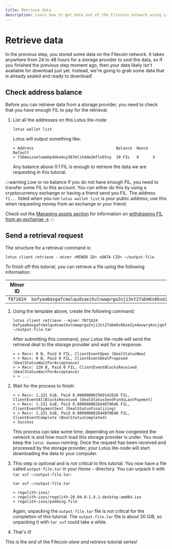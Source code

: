```yaml
---
title: Retrieve data
description: Learn how to get data out of the Filecoin network using Lotus. The final piece of this tutorial is downloading data from the Filecoin network. This section covers creating a retrieval deal with a storage provider and downloading the data through your local Lotus lite-node. 
---
```


# Retrieve data

In the previous step, you stored some data on the Filecoin network. It takes anywhere from 24 to 48 hours for a storage provider to _seal_ the data, so if you finished the previous step moment ago, then your data likely isn't available for download just yet. Instead, we're going to grab some data that is already sealed and ready to download!

## Check address balance

Before you can retrieve data from a storage provider, you need to check that you have enough FIL to pay for the retrieval.

1. List all the addresses on this Lotus lite-node:

    ```shell
    lotus wallet list

    ```

    Lotus will output something like:

    ```shell
    > Address                                    Balance  Nonce  Default  
    > f16mwizoeloamhp4dea4uy367mlihddw2mflnb5vy  10 FIL   0      X  
    ```

    Any balance above 0.1 FIL is enough to retrieve the data we are requesting in this tutorial. 

:::warning Low or no balance
If you do not have enough FIL, you need to transfer some FIL to this account. You can either do this by using a cryptocurrency exchange or having a friend send you FIL. The address `f1...` listed when you run `lotus wallet list` is your public address; use this when requesting money from an exchange or your friend.

Check out the [Managing assets section](../../../about-filecoin/managing-assets) for information on [withdrawing FIL from an exchange →](../../../about-filecoin/managing-assets/#exchanges)
:::

## Send a retrieval request

The structure for a retrieval command is:

```shell
lotus client retrieve --miner <MINER ID> <DATA CID> ~/output-file
```

To finish off this tutorial, you can retrieve a file using the following information:

| Miner ID | Data CID |
| --- | --- |
| `f071624` | `bafyaa6asgafcmalqudsaeihulnwwprgo2nji3xt27abm6s6bse2yx4avwrykncjqefsnxhu3pyjaagelucbyabasf4fcmalqudsaeidj3qs3xbcfyymp7kwu7355decs3ix4srn5cb5sxblqu6vjt3wwqyjaaghyv6xxmcqtbabbrswpv33aiieaqcaiabbazlh245q` |

1. Using the template above, create the following command: 

    ```shell
    lotus client retrieve --miner f071624 bafyaa6asgafcmalqudsaeihulnwwprgo2nji3xt27abm6s6bse2yx4avwrykncjqefsnxhu3pyjaagelucbyabasf4fcmalqudsaeidj3qs3xbcfyymp7kwu7355decs3ix4srn5cb5sxblqu6vjt3wwqyjaaghyv6xxmcqtbabbrswpv33aiieaqcaiabbazlh245q ~/output-file.tar
    ```

    After submitting this command, your Lotus lite-node will send the retrieval deal to the storage provider and wait for a response:

    ```shell
    > > Recv: 0 B, Paid 0 FIL, ClientEventOpen (DealStatusNew)
    > > Recv: 0 B, Paid 0 FIL, ClientEventDealProposed (DealStatusWaitForAcceptance)
    > > Recv: 120 B, Paid 0 FIL, ClientEventBlocksReceived (DealStatusWaitForAcceptance)
    > > ...
    ```

1. Wait for the process to finish:

    ```shell
    > > Recv: 1.231 GiB, Paid 0.000000002569142626 FIL, ClientEventAllBlocksReceived (DealStatusSendFundsLastPayment)
    > > Recv: 1.231 GiB, Paid 0.000000002644070646 FIL, ClientEventPaymentSent (DealStatusFinalizing)
    > > Recv: 1.231 GiB, Paid 0.000000002644070646 FIL, ClientEventComplete (DealStatusCompleted)
    > Success
    ```

    This process can take some time, depending on how congested the network is and how much load this storage provider is under. You must keep the `lotus daemon` running. Once the request has been received and processed by the storage provider, your Lotus lite-node will start downloading the data to your computer.

1. This step is optional and is not critical to this tutorial. You now have a file called `output-file.tar` in your _Home_ `~` directory. You can unpack it with `tar xvf ~/output-file.tar`:

    ```shell
    tar xvf ~/output-file.tar

    > regolith-isos/
    > regolith-isos/regolith-20.04.0-1.4.1-desktop-amd64.iso
    > regolith-isos/padding.file 
    ```

    Again, unpacking the `output-file.tar` file is not critical for the completion of this tutorial. The `output-file.tar` file is about 30 GiB, so unpacking it with `tar xvf` could take a while. 

1. That's it!

This is the end of the Filecoin _store and retrieve_ tutorial series!
